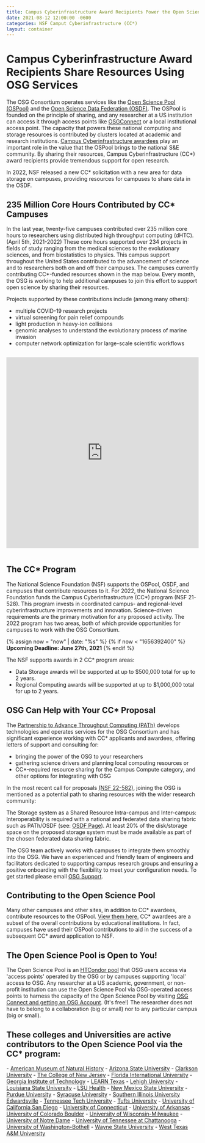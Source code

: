 ```yaml
---
title: Campus Cyberinfrastructure Award Recipients Power the Open Science Pool
date: 2021-08-12 12:00:00 -0600
categories: NSF Camput Cyberinfrastructure (CC*)
layout: container
---
```


# Campus Cyberinfrastructure Award Recipients Share Resources Using OSG Services

The OSG Consortium operates services like the [Open Science Pool (OSPool)](/about/computation-ideal-for-OSPool/) and the [Open Science Data Federation (OSDF)](/about/osdf/). The OSPool is founded on the principle of sharing, and any researcher at a US institution can access it through access points like [OSGConnect](connect.osg-htc.org) or a local institutional access point. The capacity that powers these national computing and storage resources is contributed by clusters located at academic and research institutions. [Campus Cyberinfrastructure awardees](https://www.nsf.gov/funding/pgm_summ.jsp?pims_id=504748) play an important role in the value that the OSPool brings to the national S&E community. By sharing their resources, Campus Cyberinfrastructure (CC*) award recipients provide tremendous support for open research.

In 2022, NSF released a new CC* solicitation with a new area for data storage on campuses, providing resources for campuses to share data in the OSDF.

## 235 Million Core Hours Contributed by CC* Campuses

In the last year, twenty-five campuses contributed over 235 million core hours to researchers using distributed high throughput computing (dHTC). (April 5th, 2021-2022) These core hours supported over 234 projects in fields of study ranging from the medical sciences to the evolutionary sciences, and from biostatistics to physics. This campus support throughout the United States contributed to the advancement of science and to researchers both on and off their campuses. The campuses currently contributing CC*-funded resources shown in the map below. Every month, the OSG is working to help additional campuses to join this effort to support open science by sharing their resources.

Projects supported by these contributions include (among many others):

- multiple COVID-19 research projects
- virtual screening for pain relief compounds
- light production in heavy-ion collisions
- genomic analyses to understand the evolutionary process of marine invasion
- computer network optimization for large-scale scientific workflows

<iframe width="100%" height="500px" frameBorder="0" style="margin-bottom:1em; margin-top:1em" src="https://map.opensciencegrid.org/map/iframe?view=CCStar#38.61687,-97.86621|4|hybrid"></iframe>

## The CC* Program

The National Science Foundation (NSF) supports the OSPool, OSDF, and campuses that contribute resources to it. For 2022, the National Science Foundation funds the Campus Cyberinfrastructure (CC*) program (NSF 21-528). This program invests in coordinated campus- and regional-level cyberinfrastructure improvements and innovation. Science-driven requirements are the primary motivation for any proposed activity.  The 2022 program has two areas, both of which provide opportunities for campuses to work with the OSG Consortium.

{% assign now = "now" | date: "%s" %}
{% if now < "1656392400" %}
**Upcoming Deadline: June 27th, 2021**
{% endif %}

The NSF supports awards in 2 CC* program areas:

- Data Storage awards will be supported at up to $500,000 total for up to 2 years.
- Regional Computing awards will be supported at up to $1,000,000 total for up to 2 years.


## OSG Can Help with Your CC* Proposal

The [Partnership to Advance Throughput Computing (PATh)](https://path-cc.io) develops technologies and operates services for the OSG Consortium and has significant experience working with CC* applicants and awardees, offering letters of support and consulting for:

- bringing the power of the OSG to your researchers
- gathering science drivers and planning local computing resources or
- CC*-required resource sharing for the Campus Compute category, and other options for integrating with OSG

In the most recent call for proposals <a href="https://www.nsf.gov/funding/pgm_summ.jsp?pims_id=504748" target="_blank">(NSF 22-582)</a>, joining the OSG is mentioned as a potential path to sharing resources with the wider research community:

The Storage system as a Shared Resource Intra-campus and Inter-campus: Interoperability is required with a national and federated data sharing fabric such as PATh/OSDF (see: [OSDF Page](/about/osdf/)). At least 20% of the disk/storage space on the proposed storage system must be made available as part of the chosen federated data sharing fabric.

The OSG team actively works with campuses to integrate them smoothly into the OSG. We have an experienced and friendly team of engineers and facilitators dedicated to supporting campus research groups and ensuring a positive onboarding with the flexibility to meet your configuration needs. To get started please email [OSG Support](mailto:support@osgconnect.net).

## Contributing to the Open Science Pool

Many other campuses and other sites, in addition to CC* awardees, contribute resources to the OSPool. <a href="https://map.opensciencegrid.org/map/iframe?view=EduvsOther#29.22889,-90.08789|4|terrain" target="_blank">View them here.</a> CC* awardees are a subset of the overall contributions by educational institutions. In fact, campuses have used their OSPool contributions to aid in the success of a subsequent CC* award application to NSF.

## The Open Science Pool is Open to You!

The Open Science Pool is an <a href="https://research.cs.wisc.edu/htcondor/" target="_blank">HTCondor pool</a> that OSG users access via 'access points' operated by the OSG or by campuses supporting 'local' access to OSG. Any researcher at a US academic, government, or non-profit institution can use the Open Science Pool via OSG-operated access points to harness the capacity of the Open Science Pool by visiting <a href="https://www.osgconnect.net/" target="_blank">OSG Connect and getting an OSG Account</a>. (It's free!) The researcher does not have to belong to a collaboration (big or small) nor to any particular campus (big or small).

<h2>These colleges and Universities are active contributors to the Open Science Pool via the CC* program: </h2>
- <a href="https://www.amnh.org/research/computational-sciences" target="_blank">American Museum of Natural History</a>
- <a href="https://cores.research.asu.edu/research-computing/about" target="_blank">Arizona State University</a>
- <a href="https://sites.clarkson.edu/acres/" target="_blank">Clarkson University</a>
- <a href="https://computerscience.tcnj.edu/cs-programs-research/funded-projects/" target="_blank">The College of New Jersey</a>
- <a href="https://www.fsu.edu/" target="_blank">Florida International University</a>
- <a href="https://pace.gatech.edu/" target="_blank"> Georgia Institute of Technology</a>
- <a href="https://www.tx-learn.org/" target="_blank">LEARN Texas</a>
- <a href="https://www1.lehigh.edu/" target="_blank">Lehigh University</a>
- <a href="http://www.hpc.lsu.edu/about/index.php" target="_blank"> Louisiana State University</a>
- <a href="https://www.lsuhsc.edu/" target="_blank"> LSU Health</a>
- <a href="https://www.nmsu.edu/" target="_blank"> New Mexico State University</a>
- <a href="https://www.purdue.edu/newsroom/releases/2019/Q3/nsf-supports-purdue-team-developing-online-manufacturing-education.html" target="_blank">Purdue University</a>
- <a href="https://news.syr.edu/blog/2020/09/03/national-science-foundation-awards-390000-to-syracuse-university-computing-initiative/" target="_blank"> Syracuse University</a>
- <a href="https://www.siue.edu/its/cyberinfrastructure/" target="_blank"> Southern Illinois University Edwardsville</a>
- <a href="https://www.tntech.edu/" target="_blank">Tennessee Tech University</a>
- <a href="https://now.tufts.edu/articles/tufts-awarded-nsf-grant-expand-big-data-innovation-and-discovery" target="_blank"> Tufts University</a>
- <a href="https://ucsdnews.ucsd.edu/pressrelease/sdsc-awarded-nsf-grant-for-triton-shared-computing-cluster-upgrade" target="_blank">University of California San Diego</a>
- <a href="https://news.engr.uconn.edu/500k-nsf-grant-awarded-to-dr-bing-wang-uconn-health-center-2.php" target="_blank">University of Connecticut</a>
- <a href="https://www.uark.edu/" target="_blank">University of Arkansas</a>
- <a href="https://www.colorado.edu/rc/" target="_blank"> University of Colorado Boulder</a>
- <a href="https://uwm.edu/" target="_blank">University of Wisconsin-Milwaukee</a>
- <a href="https://www.nd.edu/" target="_blank">University of Notre Dame</a>
- <a href="https://www.utc.edu/" target="_blank">University of Tennessee at Chattanooga</a>
- <a href="https://www.uwb.edu/" target="_blank">University of Washington-Bothell</a>
- <a href="https://www.nsf.gov/awardsearch/showAward?AWD_ID=1925467&HistoricalAwards=false" target="_blank">Wayne State University</a>
- <a href="https://www.wtamu.edu/" target="_blank">West Texas A&M University</a>